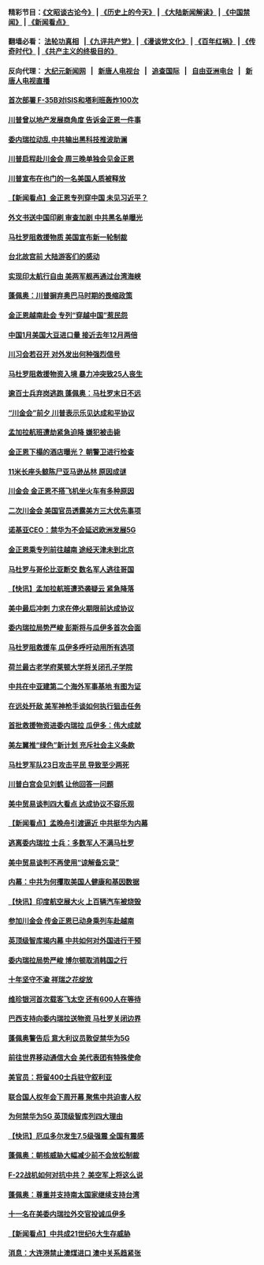 #### 精彩节目：[《文昭谈古论今》](http://155.138.205.71/wenzhao) | [《历史上的今天》](http://155.138.205.71/today-in-history) | [《大陆新闻解读》](http://155.138.205.71/ntdtv-comedy) | [《中国禁闻》](http://155.138.205.71/ntdtv-news) | [《新闻看点》](http://155.138.205.71/news-insight) 

 #### 翻墙必看： [法轮功真相](http://155.138.205.71:10000/videos/truth.html) &nbsp;&nbsp;|[《九评共产党》](http://155.138.205.71:10000/videos/jiuping) | [《漫谈党文化》](http://155.138.205.71:10000/videos/mtdwh) | [《百年红祸》](http://155.138.205.71:10000/videos/bnhh) | [《传奇时代》](http://155.138.205.71:10000/videos/legend) | [《共产主义的终极目的》](http://155.138.205.71:10000/videos/zjmd) 

 #### 反向代理： [大纪元新闻网](http://155.138.205.71:10080/) &nbsp;&nbsp;|&nbsp;&nbsp; [新唐人电视台](http://155.138.205.71:8000/) &nbsp;&nbsp;|&nbsp;&nbsp; [追查国际](http://155.138.205.71:10010/) &nbsp;&nbsp;|&nbsp;&nbsp; [自由亚洲电台](http://155.138.205.71:9800/) &nbsp;&nbsp;|&nbsp;&nbsp; [新唐人电视直播](http://155.138.205.71/) 

#### [首次部署 F-35B对ISIS和塔利班轰炸100次](../pages/nsc418/n11071450.md?t=02260646) 

#### [川普曾以地产发展商角度 告诉金正恩一件事](../pages/nsc418/n11071184.md?t=02260646) 

#### [委内瑞拉动乱 中共输出黑科技推波助澜](../pages/nsc418/n11070450.md?t=02260646) 

#### [川普启程赴川金会 周三晚单独会见金正恩](../pages/nsc418/n11070998.md?t=02260646) 

#### [川普宣布在也门的一名美国人质被释放](../pages/nsc418/n11070633.md?t=02260646) 

#### [【新闻看点】金正恩专列穿中国 未见习近平？](../pages/nsc418/n11070514.md?t=02260646) 

#### [外文书送中国印刷 审查加剧 中共黑名单曝光](../pages/nsc418/n11070292.md?t=02260646) 

#### [马杜罗阻救援物质 美国宣布新一轮制裁](../pages/nsc418/n11070549.md?t=02260646) 

#### [台北故宫前 大陆游客们的感动](../pages/nsc418/n11067872.md?t=02260646) 

#### [实现印太航行自由 美两军舰再通过台湾海峡](../pages/nsc418/n11070537.md?t=02260646) 

#### [蓬佩奥：川普摒弃奥巴马时期的畏缩政策](../pages/nsc418/n11070178.md?t=02260646) 

#### [金正恩越南赴会 专列“穿越中国”惹民怨](../pages/nsc418/n11070258.md?t=02260646) 

#### [中国1月美国大豆进口量 接近去年12月两倍](../pages/nsc418/n11070226.md?t=02260646) 

#### [川习会若召开 对外发出何种强烈信号](../pages/nsc418/n11070028.md?t=02260646) 

#### [马杜罗阻救援物资入境 暴力冲突致25人丧生](../pages/nsc418/n11070025.md?t=02260646) 

#### [逾百士兵弃岗逃跑 蓬佩奥︰马杜罗末日不远](../pages/nsc418/n11069412.md?t=02260646) 

#### [“川金会”前夕 川普表示乐见达成和平协议](../pages/nsc418/n11069769.md?t=02260646) 

#### [孟加拉航班遭劫紧急迫降 嫌犯被击毙](../pages/nsc418/n11069569.md?t=02260646) 

#### [金正恩下榻的酒店曝光？ 朝警卫进行检查](../pages/nsc418/n11069330.md?t=02260646) 

#### [11米长座头鲸陈尸亚马逊丛林 原因成谜](../pages/nsc418/n11069185.md?t=02260646) 

#### [川金会 金正恩不搭飞机坐火车有多种原因](../pages/nsc418/n11068839.md?t=02260646) 

#### [二次川金会 美国官员透露美方三大优先事项](../pages/nsc418/n11068276.md?t=02260646) 

#### [诺基亚CEO：禁华为不会延迟欧洲发展5G](../pages/nsc418/n11068199.md?t=02260646) 

#### [金正恩乘专列前往越南 途经天津未到北京](../pages/nsc418/n11068115.md?t=02260646) 

#### [马杜罗与哥伦比亚断交 数名军人逃往哥国](../pages/nsc418/n11068189.md?t=02260646) 

#### [【快讯】孟加拉航班遭恐袭疑云 紧急降落](../pages/nsc418/n11068148.md?t=02260646) 

#### [美中最后冲刺 力求在停火期限前达成协议](../pages/nsc418/n11068045.md?t=02260646) 

#### [委内瑞拉局势严峻 彭斯将与瓜伊多首次会面](../pages/nsc418/n11067617.md?t=02260646) 

#### [马杜罗阻救援车 瓜伊多呼吁动用所有选项](../pages/nsc418/n11067813.md?t=02260646) 

#### [荷兰最古老学府莱顿大学将关闭孔子学院](../pages/nsc418/n11067580.md?t=02260646) 

#### [中共在中亚建第二个海外军事基地 有图为证](../pages/nsc418/n11067509.md?t=02260646) 

#### [在远处歼敌 美军神枪手谈如何执行狙击任务](../pages/nsc418/n11067342.md?t=02260646) 

#### [首批救援物资进委内瑞拉 瓜伊多：伟大成就](../pages/nsc418/n11067108.md?t=02260646) 

#### [美左翼推“绿色”新计划 充斥社会主义条款](../pages/nsc418/n11066626.md?t=02260646) 

#### [马杜罗军队23日攻击平民 导致至少两死](../pages/nsc418/n11066763.md?t=02260646) 

#### [川普白宫会见刘鹤 让他回答一问题](../pages/nsc418/n11066602.md?t=02260646) 

#### [美中贸易谈判四大看点 达成协议不容乐观](../pages/nsc418/n11066543.md?t=02260646) 

#### [【新闻看点】孟晚舟引渡逼近 中共挺华为内幕](../pages/nsc418/n11066292.md?t=02260646) 

#### [逃离委内瑞拉 士兵：多数军人不满马杜罗](../pages/nsc418/n11066361.md?t=02260646) 

#### [美中贸易谈判不再使用“谅解备忘录”](../pages/nsc418/n11066285.md?t=02260646) 

#### [内幕：中共为何攫取美国人健康和基因数据](../pages/nsc418/n11062375.md?t=02260646) 

#### [【快讯】印度航空展大火 上百辆汽车被烧毁](../pages/nsc418/n11066083.md?t=02260646) 

#### [参加川金会 传金正恩已动身乘列车赴越南](../pages/nsc418/n11066064.md?t=02260646) 

#### [英顶级智库揭内幕 中共如何对外国进行干预](../pages/nsc418/n11065790.md?t=02260646) 

#### [委内瑞拉局势严峻 博尔顿取消韩国之行](../pages/nsc418/n11065824.md?t=02260646) 

#### [十年坚守不渝 祥瑞之花绽放](../pages/nsc418/n11063014.md?t=02260646) 

#### [维珍银河首次载客飞太空 还有600人在等待](../pages/nsc418/n11065320.md?t=02260646) 

#### [巴西支持向委内瑞拉送物资 马杜罗关闭边界](../pages/nsc418/n11064428.md?t=02260646) 

#### [蓬佩奥警告后 意大利议员敦促禁华为5G](../pages/nsc418/n11064683.md?t=02260646) 

#### [前往世界移动通信大会 美代表团有特殊使命](../pages/nsc418/n11064423.md?t=02260646) 

#### [美官员：将留400士兵驻守叙利亚](../pages/nsc418/n11064222.md?t=02260646) 

#### [联合国人权年会下周开幕 聚焦中共迫害人权](../pages/nsc418/n11064400.md?t=02260646) 

#### [为何禁华为5G 英顶级智库列四大理由](../pages/nsc418/n11064207.md?t=02260646) 

#### [【快讯】厄瓜多尔发生7.5级强震 全国有震感](../pages/nsc418/n11063731.md?t=02260646) 

#### [蓬佩奥：朝核威胁大幅减少前不会放松制裁](../pages/nsc418/n11063440.md?t=02260646) 

#### [F-22战机如何对抗中共？ 美空军上将这么说](../pages/nsc418/n11063375.md?t=02260646) 

#### [蓬佩奥：尊重并支持南太国家继续支持台湾](../pages/nsc418/n11063031.md?t=02260646) 

#### [十一名在美委内瑞拉外交官投诚瓜伊多](../pages/nsc418/n11061818.md?t=02260646) 

#### [【新闻看点】中共成21世纪6大生存威胁](../pages/nsc418/n11061491.md?t=02260646) 

#### [消息：大连港禁止澳煤进口 澳中关系趋紧张](../pages/nsc418/n11061343.md?t=02260646) 

